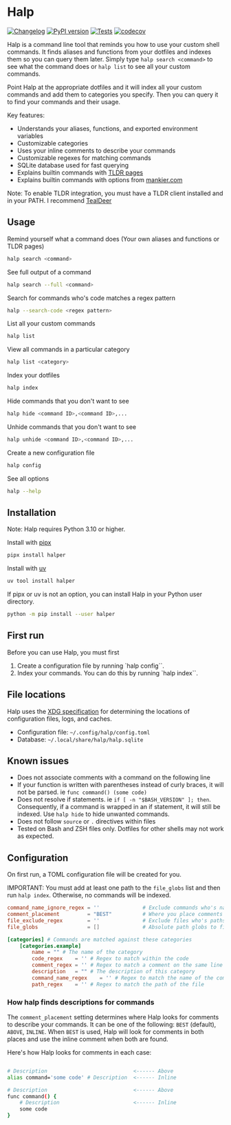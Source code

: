# Halp

[![Changelog](https://img.shields.io/github/v/release/natelandau/halp?include_prereleases&label=changelog)](https://github.com/natelandau/halp/releases) [![PyPI version](https://badge.fury.io/py/halper.svg)](https://badge.fury.io/py/halper) [![Tests](https://github.com/natelandau/halp/actions/workflows/test.yml/badge.svg)](https://github.com/natelandau/halp/actions/workflows/test.yml) [![codecov](https://codecov.io/gh/natelandau/halp/graph/badge.svg?token=NHBKL0B6CL)](https://codecov.io/gh/natelandau/halp)

Halp is a command line tool that reminds you how to use your custom shell commands. It finds aliases and functions from your dotfiles and indexes them so you can query them later. Simply type `halp search <command>` to see what the command does or `halp list` to see all your custom commands.

Point Halp at the appropriate dotfiles and it will index all your custom commands and add them to categories you specify. Then you can query it to find your commands and their usage.

Key features:

-   Understands your aliases, functions, and exported environment variables
-   Customizable categories
-   Uses your inline comments to describe your commands
-   Customizable regexes for matching commands
-   SQLite database used for fast querying
-   Explains builtin commands with [TLDR pages](https://tldr.sh/)
-   Explains builtin commands with options from [mankier.com](https://www.mankier.com/)

Note: To enable TLDR integration, you must have a TLDR client installed and in your PATH. I recommend [TealDeer](https://github.com/dbrgn/tealdeer)

## Usage

Remind yourself what a command does (Your own aliases and functions or TLDR pages)

```bash
halp search <command>
```

See full output of a command

```bash
halp search --full <command>
```

Search for commands who's code matches a regex pattern

```bash
halp --search-code <regex pattern>
```

List all your custom commands

```bash
halp list
```

View all commands in a particular category

```bash
halp list <category>
```

Index your dotfiles

```bash
halp index
```

Hide commands that you don't want to see

```bash
halp hide <command ID>,<command ID>,...
```

Unhide commands that you don't want to see

```bash
halp unhide <command ID>,<command ID>,...
```

Create a new configuration file

```bash
halp config
```

See all options

```bash
halp --help
```

## Installation

Note: Halp requires Python 3.10 or higher.

Install with [pipx](https://pipx.pypa.io/)

```bash
pipx install halper
```

Install with [uv](https://docs.astral.sh/uv/)

```bash
uv tool install halper
```

If pipx or uv is not an option, you can install Halp in your Python user directory.

```bash
python -m pip install --user halper
```

## First run

Before you can use Halp, you must first

1. Create a configuration file by running `halp config``.
2. Index your commands. You can do this by running `halp index``.

## File locations

Halp uses the [XDG specification](https://specifications.freedesktop.org/basedir-spec/latest/) for determining the locations of configuration files, logs, and caches.

-   Configuration file: `~/.config/halp/config.toml`
-   Database: `~/.local/share/halp/halp.sqlite`

## Known issues

-   Does not associate comments with a command on the following line
-   If your function is written with parentheses instead of curly braces, it will not be parsed. ie `func command() (some code)`
-   Does not resolve if statements. ie `if [ -n "$BASH_VERSION" ]; then`. Consequently, if a command is wrapped in an if statement, it will still be indexed. Use `halp hide` to hide unwanted commands.
-   Does not follow `source` or `.` directives within files
-   Tested on Bash and ZSH files only. Dotfiles for other shells may not work as expected.

## Configuration

On first run, a TOML configuration file will be created for you.

IMPORTANT: You must add at least one path to the `file_globs` list and then run `halp index`. Otherwise, no commands will be indexed.

```toml
command_name_ignore_regex = ''              # Exclude commands who's names match this regex
comment_placement         = "BEST"          # Where you place comments to describe your code. One of "BEST", "ABOVE", "INLINE"
file_exclude_regex        = ''              # Exclude files who's paths match this regex
file_globs                = []              # Absolute path globs to files to parse for commands

[categories] # Commands are matched against these categories
    [categories.example]
        name = "" # The name of the category
        code_regex    = '' # Regex to match within the code
        comment_regex = '' # Regex to match a comment on the same line as an alias/function definition or a comment on the first line of a function
        description   = "" # The description of this category
        command_name_regex    = '' # Regex to match the name of the command
        path_regex    = '' # Regex to match the path of the file
```

### How halp finds descriptions for commands

The `comment_placement` setting determines where Halp looks for comments to describe your commands. It can be one of the following: `BEST` (default), `ABOVE`, `INLINE`. When `BEST` is used, Halp will look for comments in both places and use the inline comment when both are found.

Here's how Halp looks for comments in each case:

```bash

# Description                            <------ Above
alias command='some code' # Description  <------ Inline

# Description                            <------ Above
func command() {
    # Description                        <------ Inline
    some code
}
```
